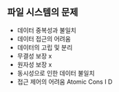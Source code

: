## 파일 시스템의 문제
- 데이터 중복성과 불일치
- 데이터 접근의 어려움
- 데이터의 고립 및 분리
- 무결성 보장 x
- 원자성 보장 x
- 동시성으로 인한 데이터 불일치
- 접근 제어의 어려움
Atomic
Cons
I
D